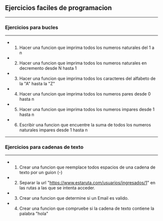 ## Ejercicios faciles de programacion

-----------------------------------------

### Ejercicios para bucles

---------------------------------------

- 1. Hacer una funcion que imprima todos los numeros naturales del 1 a n

- 2. Hacer una funcion que imprima todos los numeros naturales en decremento desde N hasta 1

- 3. Hacer una funcion que imprima todos los caracteres del alfabeto de la "A" hasta la "Z"

- 4. Hacer una funcion que imprima todos los numeros pares desde 0 hasta n

- 5. Hacer una funcion que imprima todos los numeros impares desde 1 hasta n

- 6. Escribir una funcion que encuentre la suma de todos los numeros naturales impares desde 1 hasta n

-----------------------------------------

### Ejercicios para cadenas de texto

---------------------------------------

- 1. Crear una funcion que reemplace todos espacios de una cadena de texto por un guion (-)


- 2. Separar la url "https://www.estaruta.com/usuarios/ingresados/1" en las rutas a las que se intenta acceder.

- 3. Crear una funcion que determine si un Email es valido.

- 4. Crear una funcion que compruebe si la cadena de texto contiene la palabra "hola"

